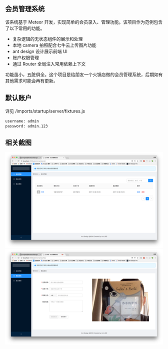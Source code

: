 ## 会员管理系统

该系统基于 Meteor 开发，实现简单的会员录入、管理功能。该项目作为范例包含了以下常用的功能。

 - 复杂逻辑的无状态组件的展示和处理
 - 本地 camera 拍照配合七牛云上传图片功能
 - ant design 设计展示前端 UI
 - 账户权限管理
 - 通过 Router 全局注入常用依赖上下文

功能虽小，五脏俱全。这个项目是给朋友一个火锅店做的会员管理系统，后期如有其他需求可能会再有更新。

 ## 默认账户

详见 /imports/startup/server/fixtures.js

```
username: admin
password: admin.123
```

## 相关截图

<img src="https://raw.githubusercontent.com/nmgwddj/MembersManager/master/public/images/member_list.png" alt="member_list" title="member_list" />
<br>
<img src="https://raw.githubusercontent.com/nmgwddj/MembersManager/master/public/images/member_add.png" alt="member_add" title="member_add" />
